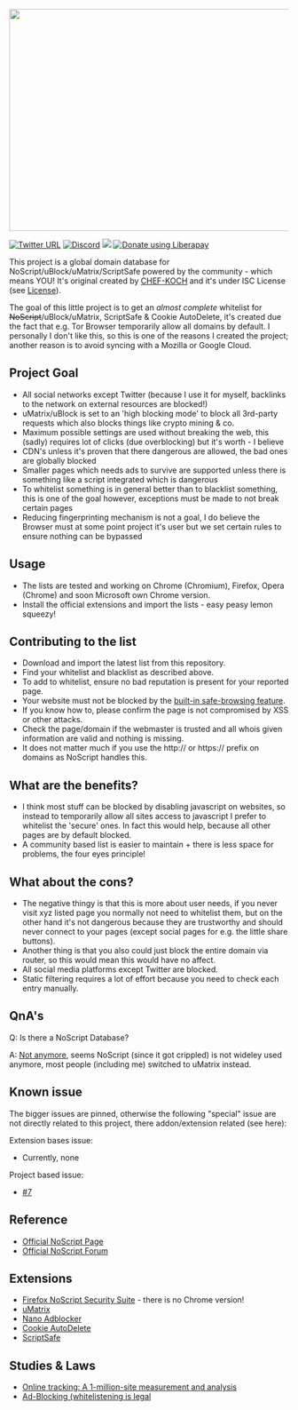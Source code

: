 <p align="center">
  <img width="600" height="400" src="https://s3.amazonaws.com/www-codefuel-wp-cdn/wp-content/uploads/2015/10/26064244/The-Ad-Blocker-Landscape.jpg">
</p>

[![Twitter URL](https://img.shields.io/twitter/url/https/twitter.com/fold_left.svg?style=social&label=Follow%20%40CHEF-KOCH)](https://twitter.com/CKsTechNews)
[![Discord](https://img.shields.io/discord/418256415874875402.svg?colorA=7289da&colorB=99aab5&label=Discord&logo=discord&maxAge=60)](https://discord.me/CHEF-KOCH)
<img src="http://img.shields.io/liberapay/receives/CHEF-KOCH.svg?logo=liberapay">
<noscript><a href="https://liberapay.com/CHEF-KOCH/donate"><img alt="Donate using Liberapay" src="https://liberapay.com/assets/widgets/donate.svg"></a></noscript>

This project is a global domain database for NoScript/uBlock/uMatrix/ScriptSafe powered by the community - which means YOU! It's original created by [CHEF-KOCH](https://github.com/CHEF-KOCH) and it's under ISC License (see [License](https://github.com/CHEF-KOCH/NoScript-Whitelist/blob/master/LICENSE)). 


The goal of this little project is to get an _almost complete_ whitelist for ~~NoScript~~/uBlock/uMatrix, ScriptSafe & Cookie AutoDelete, it's created due the fact that e.g. Tor Browser temporarily allow all domains by default. I personally I don't like this, so this is one of the reasons I created the project; another reason is to avoid syncing with a Mozilla or Google Cloud.


Project Goal
---------------

* All social networks except Twitter (because I use it for myself, backlinks to the network on external resources are blocked!)
* uMatrix/uBlock is set to an 'high blocking mode' to block all 3rd-party requests which also blocks things like crypto mining & co.
* Maximum possible settings are used without breaking the web, this (sadly) requires lot of clicks (due overblocking) but it's worth - I believe
* CDN's unless it's proven that there dangerous are allowed, the bad ones are globally blocked
* Smaller pages which needs ads to survive are supported unless there is something like a script integrated which is dangerous 
* To whitelist something is in general better than to blacklist something, this is one of the goal however, exceptions must be made to not break certain pages
* Reducing fingerprinting mechanism is not a goal, I do believe the Browser must at some point project it's user but we set certain rules to ensure nothing can be bypassed


Usage
---------------

* The lists are tested and working on Chrome (Chromium), Firefox, Opera (Chrome) and soon Microsoft own Chrome version.
* Install the official extensions and import the lists - easy peasy lemon squeezy!


Contributing to the list
---------------

* Download and import the latest list from this repository.
* Find your whitelist and blacklist as described above.
* To add to whitelist, ensure no bad reputation is present for your reported page.
* Your website must not be blocked by the [built-in safe-browsing feature](https://www.google.com/safebrowsing/static/faq.html).
* If you know how to, please confirm the page is not compromised by XSS or other attacks.
* Check the page/domain if the webmaster is trusted and all whois given information are valid and nothing is missing.
* It does not matter much if you use the http:// or https:// prefix on domains as NoScript handles this.


What are the benefits?
---------------

* I think most stuff can be blocked by disabling javascript on websites, so instead to temporarily allow all sites access to javascript I prefer to whitelist the 'secure' ones. In fact this would help, because all other pages are by default blocked.
* A community based list is easier to maintain + there is less space for problems, the four eyes principle! 


What about the cons?
---------------

* The negative thingy is that this is more about user needs, if you never visit xyz listed page you normally not need to whitelist them, but on the other hand it's not dangerous because they are trustworthy and should never connect to your pages (except social pages for e.g. the little share buttons).
* Another thing is that you also could just block the entire domain via router, so this would mean this would have no affect. 
* All social media platforms except Twitter are blocked.
* Static filtering requires a lot of effort because you need to check each entry manually.


QnA's
---------------

Q: Is there a NoScript Database?


A: [Not anymore](https://github.com/CHEF-KOCH/Blocker-database/issues/16), seems NoScript (since it got crippled) is not wideley used anymore, most people (including me) switched to uMatrix instead.


Known issue
---------------

The bigger issues are pinned, otherwise the following "special" issue are not directly related to this project, there addon/extension related (see here):


Extension bases issue:

* Currently, none 


Project based issue:

* [#7](https://github.com/CHEF-KOCH/NoScript-Whitelist/issues/7)



Reference
-----------------

* [Official NoScript Page](https://noscript.net/)
* [Official NoScript Forum](https://forums.informaction.com/viewforum.php?f=3)


Extensions
-----------------

* [Firefox NoScript Security Suite](https://addons.mozilla.org/en-US/firefox/addon/noscript/) - there is no Chrome version!
* [uMatrix](https://github.com/gorhill/uMatrix)
* [Nano Adblocker](https://github.com/NanoAdblocker/NanoCore#nano-adblocker-core)
* [Cookie AutoDelete](https://github.com/Cookie-AutoDelete/Cookie-AutoDelete)
* [ScriptSafe](https://github.com/andryou/scriptsafe)


Studies & Laws
-----------------

* [Online tracking: A 1-million-site measurement and analysis](https://webtransparency.cs.princeton.edu/webcensus/)
* [Ad-Blocking (whitelistening is legal](https://www.bundeskartellamt.de/SharedDocs/Meldung/DE/Pressemitteilungen/2019/21_01_2019_Eyeo_Google.html;jsessionid=DD7B1C84F1A21544D925AB829F6944D1.1_cid378?nn=3591568)
